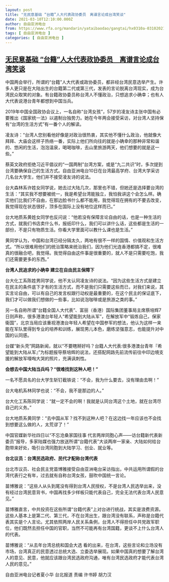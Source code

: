 ```yaml
---
layout: post
title: "无民意基础 “台籍”人大代表政协委员　离谱言论成台湾笑谈"
date: 2021-03-10T12:10:00.000Z
author: 自由亚洲电台
from: https://www.rfa.org/mandarin/yataibaodao/gangtai/hx0310a-03102021070828.html
tags: [ 自由亚洲电台 ]
categories: [ 自由亚洲电台 ]
---
```

<!--1615378200000-->
[无民意基础 “台籍”人大代表政协委员　离谱言论成台湾笑谈](https://www.rfa.org/mandarin/yataibaodao/gangtai/hx0310a-03102021070828.html)
------

<div>
<p class="p1">中国两会举行，所谓的“台籍”人大代表或政协委员，都非经台湾民意选举产生。许多人更只是在大陆出生的台籍第二代或第三代，发表的言论脱离台湾现实，成为台湾民众取笑的对象。有台籍政协委员称台湾人不懂政治，只想追求小确幸；也有人大代表说港台青年都想到中国当兵。</p><p class="p1">2019年中国全国政协会议上，一名自称“台湾女孩”，57岁的凌友诗主张中国有必要推出《国家统一法》以遏制台独势力。她在今年两会接受采访，对台湾人坚持保有“台湾的生活方式”有一番个人的解读。</p><p class="p1">凌友诗：“台湾人您别看他好像是对政治很热衷，其实他不懂什么政治，他就像大拜拜、大庙会这样子热络一番，实际上他们所向往的就是小确幸的那种非常和谐的、悠闲的生活，泡泡温泉，喝喝咖啡，去山里旅游两天，他们想要的就是这一些。”</p><p class="p1">蔡英文政府拒绝习近平倡议的“一国两制”台湾方案，或是“九二共识”时，多次提到台湾要确保自己的生活方式。自由亚洲电台10日在台湾最高学府、台湾大学采访几名台大学生，他们并不接受凌友诗的说法。</p><p class="p1">台大森林系许姓女同学说，她去过大陆几次，那里也不错，但她还是选择要台湾的生活：“其实我不想要被统一，我是希望台湾能独立，我怕我讲这个会怎么样。确实他们比我们不自由，在那边脸书什么都不能用，我觉得现在拥有的不要去改变，我觉得现在状态很好，顶多在国际上没有地位这样而已。”</p><p class="p1">台大地质系黄姓女同学也反问说：“他若没有保障言论自由的话，也是一种生活的方式，就我们书店卖什么书，报纸印什么，我们可以讲什么话，这些都是生活的一部份，不是只有物质生活。你看大学里面可以教什么课也是生活。”</p><p class="p1">黄同学认为，中国和台湾已经分隔太久，两地有很不一样的国情、价值观和生活方式。“所以很难用他们的统治策略来统治我们，因为他们光连香港都搞不定，很难真的很融合吧，我觉得。我觉得自由这件事是很重要的，就人不是只需要吃饱，我们还需要更多的东西。”</p><p class="p1"><strong>台湾人民追求的小确幸 建立在自由民主保障下</strong></p><p class="p1">台大化工系陈姓男同学说，他不太认同凌友诗的说法。“因为这些生活方式是建立在民主的条件底下才有的生活方式，而不是我们只需要这些而已，对我们来说，其实言论自由，可以有自己的发言权跟行动权是最重要的，在这个民主的保证底下，我们才可以做我们想做的一些事，比如说泡咖啡或是旅游之类的事。”</p><p class="p1">另一名自称所谓“台籍全国人大代表”、富丽（香港）国际集团董事局主席蔡培辉7日则声称，很多港澳台年轻人“希望能到大陆从军”，在解放军中“锻炼自己，保家衞国”，北京当局应该重视港澳台年轻人希望在中国参军的想法，他认为这样一来能在军队里得到专业的培养和训练，展现男儿本色，磨练坚强意志，也能提升对中国的认同感。</p><p class="p1">台媒“新头壳”网路新闻，就以“不要瞎掰好吗？台籍人大代表:很多港澳台青年『希望能到大陆从军』”为标题报导蔡培辉的说法，还搭配网路先前流传前往中印边境支援的解放军嚎啕大哭的照片，充满讽刺性。</p><p class="p1"><strong>会想去中国大陆当兵吗？“很难找到这种人吧！”</strong></p><p class="p1">一名不愿具名的台大学生斩钉截铁说：“不会，我为什么要去，没有理由去啊！”</p><p class="p1">台大电机系林同学也说：“不会，我不是那边的人。”</p><p class="p1">台大化工系陈同学说：“就一定不会的啊！我就是认同台湾这个土地，就在台湾尽自己的义务。”</p><p class="p1">台大地质系黄同学：“去中国从军？找不到这种人吧？在这边找一年应该也不会找到想要这么做的人，太荒谬了！”</p><p class="p1">中国官媒新华社四日以“不忘沧桑家国往事 代言两岸同胞心声——访台籍新代表新委员”报导，多家陆媒也强力放送所谓“台籍代表”大谈两岸一家亲、大陆如何给台胞带来好处，吸引台湾同胞到大陆学习、创业、就业等。</p><p class="p1"><strong>台北议员：台湾民选政府、民代才配称台湾代表</strong></p><p class="p1">台北市议员、社会民主党苗博雅接受自由亚洲电台采访指出，中共运用所谓假的台湾代表行之有年，过去就有自称台湾女孩，鼓吹中国统一言论。</p><p class="p1">苗博雅说：“这些人从头到尾没有得到台湾人民授权，不是台湾人民选举出来，没有经过台湾民意背书，中国再找多少样板只能代表自己，完全无法代表台湾人民意见。”</p><p class="p1">苗博雅直言，中共投资在这些所谓“台籍代表”上对台进行统战，其实是浪费资源。这些人基本上是第二代、第三代，不在台湾出生，跟台湾没有联系，声称是台籍代表其实是个人言论。尤其依照两岸人民关系条例，台湾人不得担任中共党政军职位，他们既然去担任中国的官职，当然不可能再有台湾国籍，更谈不上什么台湾人的代表。</p><p class="p1">苗博雅说：“从去年台湾总统和国会大选 看的出来，在台湾，这些言论和立场没有市场，台湾真正的民意透过总统大选、立委选举展现。如果中国真的想要了解台湾人的意见、民意，他就应该跟台湾民选政府沟通，唯有台湾民选政府才能代表台湾人民的意见。”</p><p class="p2"></p><p class="p1">自由亚洲电台记者夏小华 台北报道 责编 许书婷 胡力汉</p>
</div>

